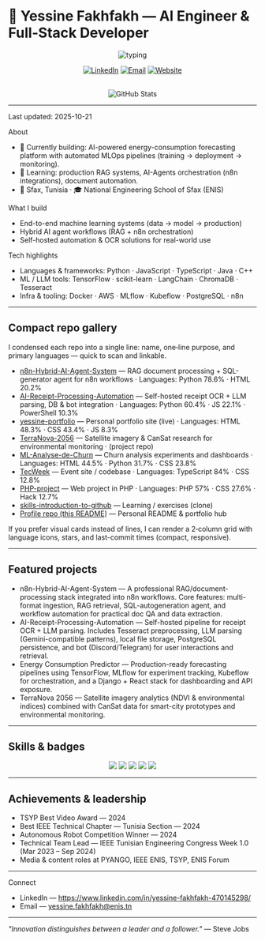 # 🚀 Yessine Fakhfakh — AI Engineer & Full‑Stack Developer

<div align="center">

<img src="https://readme-typing-svg.herokuapp.com?font=Fira+Code&size=24&duration=3000&pause=1000&color=00D4FF&center=true&vCenter=true&width=760&lines=Computer+Engineering+Student;AI+%26+Machine+Learning+Engineer;Building+Intelligent+Systems" alt="typing" />

<br/>

[![LinkedIn](https://img.shields.io/badge/LinkedIn-0077B5?style=for-the-badge&logo=linkedin&logoColor=white)](https://www.linkedin.com/in/yessine-fakhfakh-470145298/) 
[![Email](https://img.shields.io/badge/Email-D14836?style=for-the-badge&logo=gmail&logoColor=white)](mailto:yessine.fakhfakh@enis.tn)
[![Website](https://img.shields.io/badge/Portfolio-live-00D4FF?style=for-the-badge&logo=read-the-docs&logoColor=white)](https://yessine18.github.io/yessine-portfolio)

<br/>

<img src="https://github-readme-stats.vercel.app/api?username=yessine18&show_icons=true&theme=tokyonight&hide_border=true&bg_color=0D1117" alt="GitHub Stats" />

</div>

---

Last updated: 2025-10-21

About
- 🔭 Currently building: AI-powered energy-consumption forecasting platform with automated MLOps pipelines (training → deployment → monitoring).
- 🌱 Learning: production RAG systems, AI-Agents orchestration (n8n integrations), document automation.
- 📍 Sfax, Tunisia · 🎓 National Engineering School of Sfax (ENIS)

What I build
- End-to-end machine learning systems (data → model → production)
- Hybrid AI agent workflows (RAG + n8n orchestration)
- Self-hosted automation & OCR solutions for real-world use

Tech highlights
- Languages & frameworks: Python · JavaScript · TypeScript · Java · C++
- ML / LLM tools: TensorFlow · scikit-learn · LangChain · ChromaDB · Tesseract
- Infra & tooling: Docker · AWS · MLflow · Kubeflow · PostgreSQL · n8n

---

## Compact repo gallery
I condensed each repo into a single line: name, one‑line purpose, and primary languages — quick to scan and linkable.

- [n8n-Hybrid-AI-Agent-System](https://github.com/yessine18/n8n-Hybrid-AI-Agent-System) — RAG document processing + SQL-generator agent for n8n workflows · Languages: Python 78.6% · HTML 20.2%  
- [AI-Receipt-Processing-Automation](https://github.com/yessine18/AI-Receipt-Processing-Automation) — Self-hosted receipt OCR + LLM parsing, DB & bot integration · Languages: Python 60.4% · JS 22.1% · PowerShell 10.3%  
- [yessine-portfolio](https://github.com/yessine18/yessine-portfolio) — Personal portfolio site (live) · Languages: HTML 48.3% · CSS 43.4% · JS 8.3%  
- [TerraNova-2056](https://github.com/yessine18/TerraNova-2056) — Satellite imagery & CanSat research for environmental monitoring · (project repo)  
- [ML-Analyse-de-Churn](https://github.com/yessine18/ML-Analyse-de-Churn) — Churn analysis experiments and dashboards · Languages: HTML 44.5% · Python 31.7% · CSS 23.8%  
- [TecWeek](https://github.com/yessine18/TecWeek) — Event site / codebase · Languages: TypeScript 84% · CSS 12.8%  
- [PHP-project](https://github.com/yessine18/PHP-project) — Web project in PHP · Languages: PHP 57% · CSS 27.6% · Hack 12.7%  
- [skills-introduction-to-github](https://github.com/yessine18/skills-introduction-to-github) — Learning / exercises (clone)  
- [Profile repo (this README)](https://github.com/yessine18/yessine18) — Personal README & portfolio hub

If you prefer visual cards instead of lines, I can render a 2‑column grid with language icons, stars, and last-commit times (compact, responsive).

---

## Featured projects
- n8n-Hybrid-AI-Agent-System — A professional RAG/document-processing stack integrated into n8n workflows. Core features: multi-format ingestion, RAG retrieval, SQL-autogeneration agent, and workflow automation for practical doc QA and data extraction.
- AI-Receipt-Processing-Automation — Self-hosted pipeline for receipt OCR + LLM parsing. Includes Tesseract preprocessing, LLM parsing (Gemini-compatible patterns), local file storage, PostgreSQL persistence, and bot (Discord/Telegram) for user interactions and retrieval.
- Energy Consumption Predictor — Production-ready forecasting pipelines using TensorFlow, MLflow for experiment tracking, Kubeflow for orchestration, and a Django + React stack for dashboarding and API exposure.
- TerraNova 2056 — Satellite imagery analytics (NDVI & environmental indices) combined with CanSat data for smart-city prototypes and environmental monitoring.

---

## Skills & badges
<div align="center">
<img src="https://img.shields.io/badge/Python-3776AB?style=for-the-badge&logo=python&logoColor=white" />
<img src="https://img.shields.io/badge/TensorFlow-FF6F00?style=for-the-badge&logo=tensorflow&logoColor=white" />
<img src="https://img.shields.io/badge/LangChain-111827?style=for-the-badge&logo=langchain&logoColor=white" />
<img src="https://img.shields.io/badge/React-61DAFB?style=for-the-badge&logo=react&logoColor=black" />
<img src="https://img.shields.io/badge/Docker-2496ED?style=for-the-badge&logo=docker&logoColor=white" />
</div>

---

## Achievements & leadership
- TSYP Best Video Award — 2024  
- Best IEEE Technical Chapter — Tunisia Section — 2024  
- Autonomous Robot Competition Winner — 2024  
- Technical Team Lead — IEEE Tunisian Engineering Congress Week 1.0 (Mar 2023 – Sep 2024)  
- Media & content roles at PYANGO, IEEE ENIS, TSYP, ENIS Forum

---

Connect
- LinkedIn — https://www.linkedin.com/in/yessine-fakhfakh-470145298/  
- Email — yessine.fakhfakh@enis.tn

---

*"Innovation distinguishes between a leader and a follower."* — Steve Jobs
